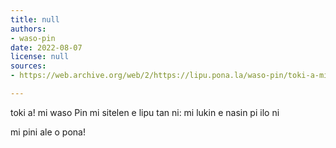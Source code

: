 ```yaml
---
title: null
authors:
- waso-pin
date: 2022-08-07
license: null
sources:
- https://web.archive.org/web/2/https://lipu.pona.la/waso-pin/toki-a-mi-waso-pin

---
```


toki a! mi waso Pin
mi sitelen e lipu tan ni:
mi lukin e nasin pi ilo ni

mi pini
ale o pona!

